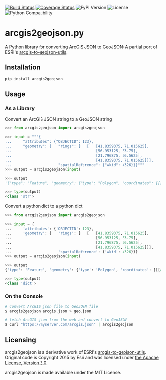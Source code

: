 [![Build Status](https://travis-ci.org/chris48s/arcgis2geojson.svg?branch=master)](https://travis-ci.org/chris48s/arcgis2geojson)
[![Coverage Status](https://coveralls.io/repos/github/chris48s/arcgis2geojson/badge.svg?branch=master)](https://coveralls.io/github/chris48s/arcgis2geojson?branch=master)
![PyPI Version](https://img.shields.io/pypi/v/arcgis2geojson.svg)
![License](https://img.shields.io/pypi/l/arcgis2geojson.svg)
![Python Compatibility](https://img.shields.io/badge/dynamic/json?query=info.requires_python&label=python&url=https%3A%2F%2Fpypi.org%2Fpypi%2Farcgis2geojson%2Fjson)

# arcgis2geojson.py
A Python library for converting ArcGIS JSON to GeoJSON: A partial port of ESRI's [arcgis-to-geojson-utils](https://github.com/Esri/arcgis-to-geojson-utils/).

## Installation
```
pip install arcgis2geojson
```

## Usage

### As a Library

Convert an ArcGIS JSON string to a GeoJSON string

```py
>>> from arcgis2geojson import arcgis2geojson

>>> input = """{
...     "attributes": {"OBJECTID": 123},
...     "geometry": {   "rings": [   [   [41.8359375, 71.015625],
...                                      [56.953125, 33.75],
...                                      [21.796875, 36.5625],
...                                      [41.8359375, 71.015625]]],
...                     "spatialReference": {"wkid": 4326}}}"""
>>> output = arcgis2geojson(input)

>>> output
'{"type": "Feature", "geometry": {"type": "Polygon", "coordinates": [[[41.8359375, 71.015625], [21.796875, 36.5625], [56.953125, 33.75], [41.8359375, 71.015625]]]}, "properties": {"OBJECTID": 123}, "id": 123}'

>>> type(output)
<class 'str'>
```

Convert a python dict to a python dict

```py
>>> from arcgis2geojson import arcgis2geojson

>>> input = {
...     'attributes': {'OBJECTID': 123},
...     'geometry': {   'rings': [   [   [41.8359375, 71.015625],
...                                      [56.953125, 33.75],
...                                      [21.796875, 36.5625],
...                                      [41.8359375, 71.015625]]],
...                     'spatialReference': {'wkid': 4326}}}
>>> output = arcgis2geojson(input)

>>> output
{'type': 'Feature', 'geometry': {'type': 'Polygon', 'coordinates': [[[41.8359375, 71.015625], [21.796875, 36.5625], [56.953125, 33.75], [41.8359375, 71.015625]]]}, 'properties': {'OBJECTID': 123}, 'id': 123}

>>> type(output)
<class 'dict'>
```

### On the Console

```sh
# convert ArcGIS json file to GeoJOSN file
$ arcgis2geojson arcgis.json > geo.json

# fetch ArcGIS json from the web and convert to GeoJSON
$ curl "https://myserver.com/arcgis.json" | arcgis2geojson
```


## Licensing

arcgis2geojson is a derivative work of ESRI's [arcgis-to-geojson-utils](https://github.com/Esri/arcgis-to-geojson-utils/). Original code is Copyright 2015 by Esri and was licensed under [the Apache License, Version 2.0](http://www.apache.org/licenses/LICENSE-2.0).

arcgis2geojson is made available under the MIT License.
